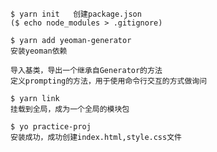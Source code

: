 
```
$ yarn init   创建package.json
($ echo node_modules > .gitignore)
```

```
$ yarn add yeoman-generator
安装yeoman依赖
```

```
导入基类，导出一个继承自Generator的方法
定义prompting的方法，用于使用命令行交互的方式做询问
```

```
$ yarn link
挂载到全局，成为一个全局的模块包
```

```
$ yo practice-proj
安装成功，成功创建index.html,style.css文件
```
 


 
 